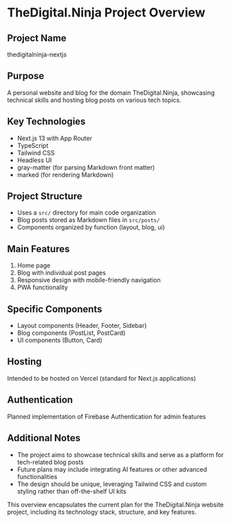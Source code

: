 # TheDigital.Ninja Project Overview

## Project Name
thedigitalninja-nextjs

## Purpose
A personal website and blog for the domain TheDigital.Ninja, showcasing technical skills and hosting blog posts on various tech topics.

## Key Technologies
- Next.js 13 with App Router
- TypeScript
- Tailwind CSS
- Headless UI
- gray-matter (for parsing Markdown front matter)
- marked (for rendering Markdown)

## Project Structure
- Uses a `src/` directory for main code organization
- Blog posts stored as Markdown files in `src/posts/`
- Components organized by function (layout, blog, ui)

## Main Features
1. Home page
2. Blog with individual post pages
3. Responsive design with mobile-friendly navigation
4. PWA functionality

## Specific Components
- Layout components (Header, Footer, Sidebar)
- Blog components (PostList, PostCard)
- UI components (Button, Card)

## Hosting
Intended to be hosted on Vercel (standard for Next.js applications)

## Authentication
Planned implementation of Firebase Authentication for admin features

## Additional Notes
- The project aims to showcase technical skills and serve as a platform for tech-related blog posts
- Future plans may include integrating AI features or other advanced functionalities
- The design should be unique, leveraging Tailwind CSS and custom styling rather than off-the-shelf UI kits

This overview encapsulates the current plan for the TheDigital.Ninja website project, including its technology stack, structure, and key features.

